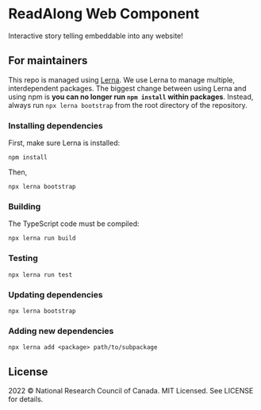 ReadAlong Web Component
=======================

Interactive story telling embeddable into any website!

<!-- TODO: put an animated GIF here, showing it off! -->

For maintainers
---------------

This repo is managed using [Lerna]. We use Lerna to manage multiple,
interdependent packages. The biggest change between using Lerna and
using npm is **you can no longer run `npm install` within packages**.
Instead, always run `npx lerna bootstrap` from the root directory of the
repository.

[Lerna]: https://lerna.js.org/

### Installing dependencies

First, make sure Lerna is installed:

    npm install

Then,

    npx lerna bootstrap

### Building

The TypeScript code must be compiled:

    npx lerna run build

### Testing

    npx lerna run test

### Updating dependencies

    npx lerna bootstrap

### Adding new dependencies

    npx lerna add <package> path/to/subpackage

License
-------

2022 © National Research Council of Canada. MIT Licensed. See LICENSE for details.
